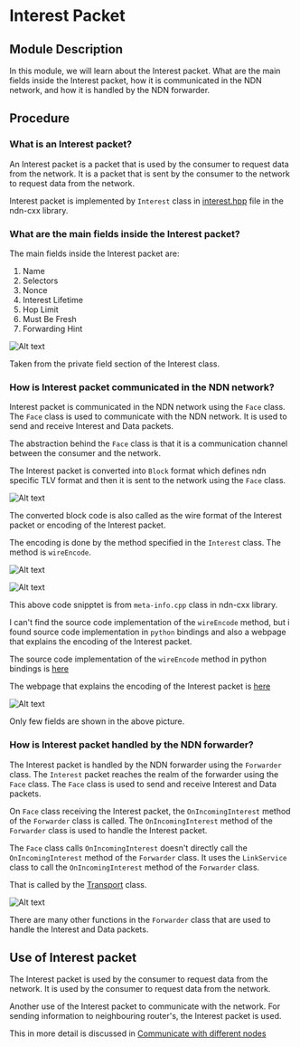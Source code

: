 # Interest Packet

<!-- What is interet packet, which file , 
what are the fields inside ithttps://named-data.net/doc/ndn-cxx/current/tutorials/interest-encoding.html, a picture, 
how it is communicated in ns-3 medium (using face,block, tlv format, uses of interest packets, how interest packet is handled(forwarder,face) ) -->

## Module Description

In this module, we will learn about the Interest packet. What are the main fields inside the Interest packet, how it is communicated in the NDN network, and how it is handled by the NDN forwarder.

## Procedure

### What is an Interest packet?

An Interest packet is a packet that is used by the consumer to request data from the network. It is a packet that is sent by the consumer to the network to request data from the network.

Interest packet is implemented by `Interest` class in  [interest.hpp](https://github.com/named-data-ndnSIM/ndn-cxx/blob/2b51e5796415b5d41fe268b35250b9453f16d3d6/ndn-cxx/interest.hpp#L48) file in the ndn-cxx library.

### What are the main fields inside the Interest packet?

The main fields inside the Interest packet are:

1. Name
2. Selectors
3. Nonce
4. Interest Lifetime
5. Hop Limit
6. Must Be Fresh
7. Forwarding Hint

![Alt text](./../interest_packet/pic1.png)

Taken from the private field section of the Interest class.

### How is Interest packet communicated in the NDN network?

Interest packet is communicated in the NDN network using the `Face` class. The `Face` class is used to communicate with the NDN network. It is used to send and receive Interest and Data packets.

The abstraction behind the `Face` class is that it is a communication channel between the consumer and the network. 

The Interest packet is converted into `Block` format which defines ndn specific TLV format and then it is sent to the network using the `Face` class.

![Alt text](./../interest_packet/pic4.png)

The converted block code is also called as the wire format of the Interest packet or encoding of the Interest packet.

The encoding is done by the method specified in the  `Interest` class. The method is `wireEncode`.

![Alt text](./../interest_packet/pic2.png)

![Alt text](./../interest_packet/pic6.png)

This above code snipptet is from `meta-info.cpp` class in ndn-cxx library.

I can't find the source code implementation of the `wireEncode` method, but i found source code implementation in `python` bindings and also a webpage that explains the encoding of the Interest packet.

The source code implementation of the `wireEncode` method in python bindings is [here](https://python-ndn.readthedocs.io/en/latest/src/encoding/encoding.html)

The webpage that explains the encoding of the Interest packet is [here](https://docs.named-data.net/NDN-packet-spec/current/)

![Alt text](./../interest_packet/pic3.png)

Only few fields are shown in the above picture.

### How is Interest packet handled by the NDN forwarder?

The Interest packet is handled by the NDN forwarder using the `Forwarder` class. The `Interest` packet reaches the realm of the forwarder using the `Face` class. The `Face` class is used to send and receive Interest and Data packets.

On `Face` class receiving the Interest packet, the `OnIncomingInterest` method of the `Forwarder` class is called. The `OnIncomingInterest` method of the `Forwarder` class is used to handle the Interest packet.

The `Face` class calls `OnIncomingInterest` doesn't directly call the `OnIncomingInterest` method of the `Forwarder` class. It uses the `LinkService` class to call the `OnIncomingInterest` method of the `Forwarder` class.

That is called by the [Transport](https://github.com/named-data-ndnSIM/ndn-cxx/blob/2b51e5796415b5d41fe268b35250b9453f16d3d6/ndn-cxx/transport/transport.hpp) class.

![Alt text](./../interest_packet/pic5.png)

There are many other functions in the `Forwarder` class that are used to handle the Interest and Data packets.

## Use of Interest packet

The Interest packet is used by the consumer to request data from the network. It is used by the consumer to request data from the network.

Another use of the Interest packet to communicate with the network. For sending information to neighbouring router's, the Interest packet is used.

This in more detail is discussed in [Communicate with different nodes](./communicate_with_diff_nodes.pdf)